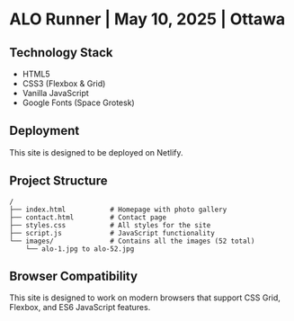 # ALO Runner | May 10, 2025 | Ottawa

## Technology Stack
- HTML5
- CSS3 (Flexbox & Grid)
- Vanilla JavaScript
- Google Fonts (Space Grotesk)

## Deployment
This site is designed to be deployed on Netlify.

## Project Structure

```
/
├── index.html           # Homepage with photo gallery
├── contact.html         # Contact page
├── styles.css           # All styles for the site
├── script.js            # JavaScript functionality
└── images/              # Contains all the images (52 total)
    └── alo-1.jpg to alo-52.jpg
```

## Browser Compatibility
This site is designed to work on modern browsers that support CSS Grid, Flexbox, and ES6 JavaScript features. 
